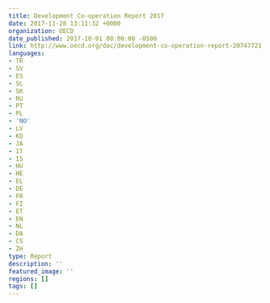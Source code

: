 ```yaml
---
title: Development Co-operation Report 2017
date: 2017-11-28 13:11:32 +0000
organization: OECD
date_published: 2017-10-01 00:00:00 -0500
link: http://www.oecd.org/dac/development-co-operation-report-20747721.htm
languages:
- TR
- SV
- ES
- SL
- SK
- RU
- PT
- PL
- 'NO'
- LV
- KO
- JA
- IT
- IS
- HU
- HE
- EL
- DE
- FR
- FI
- ET
- EN
- NL
- DA
- CS
- ZH
type: Report
description: ''
featured_image: ''
regions: []
tags: []
---
```

